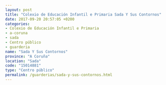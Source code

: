 ```yaml
---
layout: post
title: "Colexio de Educación Infantil e Primaria Sada Y Sus Contornos"
date: 2017-09-20 20:57:05 +0200
categories:
- Colexio de Educación Infantil e Primaria
- a-coruna
- sada
- Centro público
- guarderia
name: "Sada Y Sus Contornos"
province: "A Coruña"
location: "Sada"
code: "15014881"
type: "Centro público"
permalink: /guarderias/sada-y-sus-contornos.html
---
```

